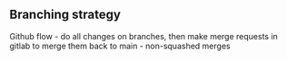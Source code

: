 ## Branching strategy
Github flow - do all changes on branches, then make merge requests in gitlab to merge them back to main - non-squashed merges

